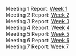 Meeting 1 Report:  <a href="https://docs.google.com/document/d/1nFt4EsAQ1Kk-8rw3gS-TAO61DlNcuX0CJmASYr4kvyY/edit?usp=sharing">Week 1</a>
<br>Meeting 2 Report: <a href = "https://docs.google.com/document/d/1xelXWzrRg0M4pW92QRvrhTCK_ZHy_UCPsE9EpdP4JqM/edit" > Week 2 </a>
<br> Meeting 3 Report: <a href = "https://docs.google.com/document/d/1ICHkoJgMys8ZZf2lctA09xWKrSofUMZerOXwJyJy1yA/edit?usp=sharing"> Week 3 </a>
<br> Meeting 4 Report: <a href = "https://docs.google.com/document/d/1IxiyXX3QEaUB3rYBeBXAc5F_4mvRXta5K7Lxutzh3AM/edit?usp=sharing"> Week 4 </a>
<br> Meeting 5 Report: <a href = "https://docs.google.com/document/d/1h7mtAO5eu0ZQpzl2d_8SIVFmN5Lly2o8FRhH_-FwWJA/edit?usp=sharing"> Week 5 </a>
<br> Meeting 6 Report: <a href = "https://docs.google.com/document/d/1aV5g-kK_l1Wxi5Z5_J5XuLIzA9z2V1WRWPNqai127Cs/edit?usp=sharing"> Week 6 </a>
<br> Meeting 7 Report: <a href = "https://docs.google.com/document/d/1xfeyzB_sKYnOF39hOprrQWQzz_E_5X4zALbvw5QJyo8/edit?usp=sharing"> Week 7 </a>
